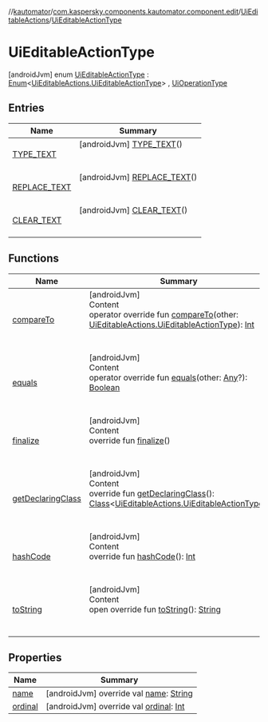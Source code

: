 //[kautomator](../../../index.md)/[com.kaspersky.components.kautomator.component.edit](../../index.md)/[UiEditableActions](../index.md)/[UiEditableActionType](index.md)



# UiEditableActionType  
 [androidJvm] enum [UiEditableActionType](index.md) : [Enum](https://kotlinlang.org/api/latest/jvm/stdlib/kotlin/-enum/index.html)<[UiEditableActions.UiEditableActionType](index.md)> , [UiOperationType](../../../com.kaspersky.components.kautomator.intercept.operation/-ui-operation-type/index.md)   


## Entries  
  
|  Name|  Summary| 
|---|---|
| [TYPE_TEXT](-t-y-p-e_-t-e-x-t/index.md)|  [androidJvm] [TYPE_TEXT](-t-y-p-e_-t-e-x-t/index.md)()  <br>  <br>   <br>
| [REPLACE_TEXT](-r-e-p-l-a-c-e_-t-e-x-t/index.md)|  [androidJvm] [REPLACE_TEXT](-r-e-p-l-a-c-e_-t-e-x-t/index.md)()  <br>  <br>   <br>
| [CLEAR_TEXT](-c-l-e-a-r_-t-e-x-t/index.md)|  [androidJvm] [CLEAR_TEXT](-c-l-e-a-r_-t-e-x-t/index.md)()  <br>  <br>   <br>


## Functions  
  
|  Name|  Summary| 
|---|---|
| [compareTo](https://kotlinlang.org/api/latest/jvm/stdlib/kotlin/-enum/compare-to.html)| [androidJvm]  <br>Content  <br>operator override fun [compareTo](https://kotlinlang.org/api/latest/jvm/stdlib/kotlin/-enum/compare-to.html)(other: [UiEditableActions.UiEditableActionType](index.md)): [Int](https://kotlinlang.org/api/latest/jvm/stdlib/kotlin/-int/index.html)  <br><br><br>
| [equals](https://kotlinlang.org/api/latest/jvm/stdlib/kotlin/-enum/equals.html)| [androidJvm]  <br>Content  <br>operator override fun [equals](https://kotlinlang.org/api/latest/jvm/stdlib/kotlin/-enum/equals.html)(other: [Any](https://kotlinlang.org/api/latest/jvm/stdlib/kotlin/-any/index.html)?): [Boolean](https://kotlinlang.org/api/latest/jvm/stdlib/kotlin/-boolean/index.html)  <br><br><br>
| [finalize](https://kotlinlang.org/api/latest/jvm/stdlib/kotlin/-enum/finalize.html)| [androidJvm]  <br>Content  <br>override fun [finalize](https://kotlinlang.org/api/latest/jvm/stdlib/kotlin/-enum/finalize.html)()  <br><br><br>
| [getDeclaringClass](https://kotlinlang.org/api/latest/jvm/stdlib/kotlin/-enum/get-declaring-class.html)| [androidJvm]  <br>Content  <br>override fun [getDeclaringClass](https://kotlinlang.org/api/latest/jvm/stdlib/kotlin/-enum/get-declaring-class.html)(): [Class](https://developer.android.com/reference/kotlin/java/lang/Class.html)<[UiEditableActions.UiEditableActionType](index.md)>  <br><br><br>
| [hashCode](https://kotlinlang.org/api/latest/jvm/stdlib/kotlin/-enum/hash-code.html)| [androidJvm]  <br>Content  <br>override fun [hashCode](https://kotlinlang.org/api/latest/jvm/stdlib/kotlin/-enum/hash-code.html)(): [Int](https://kotlinlang.org/api/latest/jvm/stdlib/kotlin/-int/index.html)  <br><br><br>
| [toString](https://kotlinlang.org/api/latest/jvm/stdlib/kotlin/-enum/to-string.html)| [androidJvm]  <br>Content  <br>open override fun [toString](https://kotlinlang.org/api/latest/jvm/stdlib/kotlin/-enum/to-string.html)(): [String](https://kotlinlang.org/api/latest/jvm/stdlib/kotlin/-string/index.html)  <br><br><br>


## Properties  
  
|  Name|  Summary| 
|---|---|
| [name](index.md#com.kaspersky.components.kautomator.component.edit/UiEditableActions.UiEditableActionType/name/#/PointingToDeclaration/)|  [androidJvm] override val [name](index.md#com.kaspersky.components.kautomator.component.edit/UiEditableActions.UiEditableActionType/name/#/PointingToDeclaration/): [String](https://kotlinlang.org/api/latest/jvm/stdlib/kotlin/-string/index.html)   <br>
| [ordinal](index.md#com.kaspersky.components.kautomator.component.edit/UiEditableActions.UiEditableActionType/ordinal/#/PointingToDeclaration/)|  [androidJvm] override val [ordinal](index.md#com.kaspersky.components.kautomator.component.edit/UiEditableActions.UiEditableActionType/ordinal/#/PointingToDeclaration/): [Int](https://kotlinlang.org/api/latest/jvm/stdlib/kotlin/-int/index.html)   <br>

